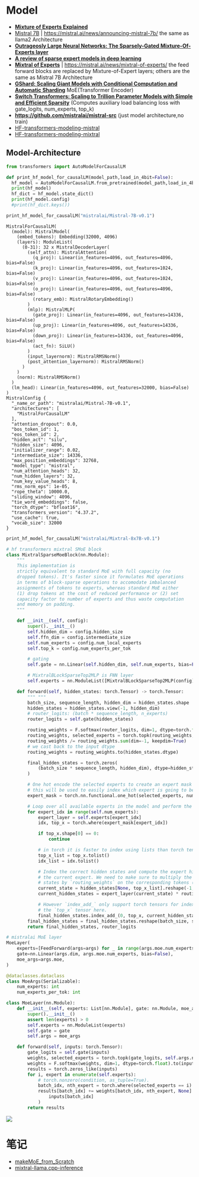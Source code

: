 # Model
- [**Mixture of Experts Explained**](https://huggingface.co/blog/moe)
- [Mistral 7B](https://arxiv.org/pdf/2310.06825.pdf) | https://mistral.ai/news/announcing-mistral-7b/ the same as llama2 Architecture
- [**Outrageosly Large Neural Networks: The Sparsely-Gated Mixture-Of-Experts layer**](https://arxiv.org/pdf/1701.06538.pdf)
- [**A review of sparse expert models in deep learning**](https://arxiv.org/pdf/2209.01667.pdf)
- [**Mixtral of Experts**](https://arxiv.org/pdf/2401.04088.pdf) | https://mistral.ai/news/mixtral-of-experts/  the feed forward blocks are replaced by Mixture-of-Expert layers; others are the same as Mistral 7B Architecture
- [**GShard: Scaling Giant Models with Conditional Computation and Automatic Sharding**](https://arxiv.org/pdf/2006.16668.pdf) MoE(Transformer Encoder)
- [**Switch Transformers: Scaling to Trillion Parameter Models with Simple and Efficient Sparsity**](https://arxiv.org/pdf/2101.03961.pdf) (Computes auxiliary load balancing loss with gate_logits, num_experts, top_k)
- **https://github.com/mistralai/mistral-src** (just model architecture,no train)
- [HF-transformers-modeling-mistral](https://github.com/huggingface/transformers/blob/v4.37.2/src/transformers/models/mistral/modeling_mistral.py)
- [HF-transformers-modeling-mixtral](https://github.com/huggingface/transformers/blob/v4.37.2/src/transformers/models/mixtral/modeling_mixtral.py)


## Model-Architecture

```python
from transformers import AutoModelForCausalLM

def print_hf_model_for_causalLM(model_path,load_in_4bit=False):
  hf_model = AutoModelForCausalLM.from_pretrained(model_path,load_in_4bit=load_in_4bit)
  print(hf_model)
  hf_dict = hf_model.state_dict()
  print(hf_model.config)
  #print(hf_dict.keys())
```
```python
print_hf_model_for_causalLM("mistralai/Mistral-7B-v0.1")
```
```
MistralForCausalLM(
  (model): MistralModel(
    (embed_tokens): Embedding(32000, 4096)
    (layers): ModuleList(
      (0-31): 32 x MistralDecoderLayer(
        (self_attn): MistralAttention(
          (q_proj): Linear(in_features=4096, out_features=4096, bias=False)
          (k_proj): Linear(in_features=4096, out_features=1024, bias=False)
          (v_proj): Linear(in_features=4096, out_features=1024, bias=False)
          (o_proj): Linear(in_features=4096, out_features=4096, bias=False)
          (rotary_emb): MistralRotaryEmbedding()
        )
        (mlp): MistralMLP(
          (gate_proj): Linear(in_features=4096, out_features=14336, bias=False)
          (up_proj): Linear(in_features=4096, out_features=14336, bias=False)
          (down_proj): Linear(in_features=14336, out_features=4096, bias=False)
          (act_fn): SiLU()
        )
        (input_layernorm): MistralRMSNorm()
        (post_attention_layernorm): MistralRMSNorm()
      )
    )
    (norm): MistralRMSNorm()
  )
  (lm_head): Linear(in_features=4096, out_features=32000, bias=False)
)
MistralConfig {
  "_name_or_path": "mistralai/Mistral-7B-v0.1",
  "architectures": [
    "MistralForCausalLM"
  ],
  "attention_dropout": 0.0,
  "bos_token_id": 1,
  "eos_token_id": 2,
  "hidden_act": "silu",
  "hidden_size": 4096,
  "initializer_range": 0.02,
  "intermediate_size": 14336,
  "max_position_embeddings": 32768,
  "model_type": "mistral",
  "num_attention_heads": 32,
  "num_hidden_layers": 32,
  "num_key_value_heads": 8,
  "rms_norm_eps": 1e-05,
  "rope_theta": 10000.0,
  "sliding_window": 4096,
  "tie_word_embeddings": false,
  "torch_dtype": "bfloat16",
  "transformers_version": "4.37.2",
  "use_cache": true,
  "vocab_size": 32000
}

```
```python
print_hf_model_for_causalLM("mistralai/Mixtral-8x7B-v0.1")
```


```python
# hf transformers mixtral SMoE block
class MixtralSparseMoeBlock(nn.Module):
    """
    This implementation is
    strictly equivalent to standard MoE with full capacity (no
    dropped tokens). It's faster since it formulates MoE operations
    in terms of block-sparse operations to accomodate imbalanced
    assignments of tokens to experts, whereas standard MoE either
    (1) drop tokens at the cost of reduced performance or (2) set
    capacity factor to number of experts and thus waste computation
    and memory on padding.
    """

    def __init__(self, config):
        super().__init__()
        self.hidden_dim = config.hidden_size
        self.ffn_dim = config.intermediate_size
        self.num_experts = config.num_local_experts
        self.top_k = config.num_experts_per_tok

        # gating
        self.gate = nn.Linear(self.hidden_dim, self.num_experts, bias=False)

        # MixtralBLockSparseTop2MLP is FNN layer
        self.experts = nn.ModuleList([MixtralBLockSparseTop2MLP(config) for _ in range(self.num_experts)])

    def forward(self, hidden_states: torch.Tensor) -> torch.Tensor:
        """ """
        batch_size, sequence_length, hidden_dim = hidden_states.shape
        hidden_states = hidden_states.view(-1, hidden_dim)
        # router_logits: (batch * sequence_length, n_experts)
        router_logits = self.gate(hidden_states)

        routing_weights = F.softmax(router_logits, dim=1, dtype=torch.float)
        routing_weights, selected_experts = torch.topk(routing_weights, self.top_k, dim=-1)
        routing_weights /= routing_weights.sum(dim=-1, keepdim=True)
        # we cast back to the input dtype
        routing_weights = routing_weights.to(hidden_states.dtype)

        final_hidden_states = torch.zeros(
            (batch_size * sequence_length, hidden_dim), dtype=hidden_states.dtype, device=hidden_states.device
        )

        # One hot encode the selected experts to create an expert mask
        # this will be used to easily index which expert is going to be sollicitated
        expert_mask = torch.nn.functional.one_hot(selected_experts, num_classes=self.num_experts).permute(2, 1, 0)

        # Loop over all available experts in the model and perform the computation on each expert
        for expert_idx in range(self.num_experts):
            expert_layer = self.experts[expert_idx]
            idx, top_x = torch.where(expert_mask[expert_idx])

            if top_x.shape[0] == 0:
                continue

            # in torch it is faster to index using lists than torch tensors
            top_x_list = top_x.tolist()
            idx_list = idx.tolist()

            # Index the correct hidden states and compute the expert hidden state for
            # the current expert. We need to make sure to multiply the output hidden
            # states by `routing_weights` on the corresponding tokens (top-1 and top-2)
            current_state = hidden_states[None, top_x_list].reshape(-1, hidden_dim)
            current_hidden_states = expert_layer(current_state) * routing_weights[top_x_list, idx_list, None]

            # However `index_add_` only support torch tensors for indexing so we'll use
            # the `top_x` tensor here.
            final_hidden_states.index_add_(0, top_x, current_hidden_states.to(hidden_states.dtype))
        final_hidden_states = final_hidden_states.reshape(batch_size, sequence_length, hidden_dim)
        return final_hidden_states, router_logits
```

```python
# mistralai MoE layer
MoeLayer(
    experts=[FeedForward(args=args) for _ in range(args.moe.num_experts)],
    gate=nn.Linear(args.dim, args.moe.num_experts, bias=False),
    moe_args=args.moe,
)

@dataclasses.dataclass
class MoeArgs(Serializable):
    num_experts: int
    num_experts_per_tok: int

class MoeLayer(nn.Module):
    def __init__(self, experts: List[nn.Module], gate: nn.Module, moe_args: MoeArgs):
        super().__init__()
        assert len(experts) > 0
        self.experts = nn.ModuleList(experts)
        self.gate = gate
        self.args = moe_args

    def forward(self, inputs: torch.Tensor):
        gate_logits = self.gate(inputs)
        weights, selected_experts = torch.topk(gate_logits, self.args.num_experts_per_tok)
        weights = F.softmax(weights, dim=1, dtype=torch.float).to(inputs.dtype)
        results = torch.zeros_like(inputs)
        for i, expert in enumerate(self.experts):
            # torch.nonzero(condition, as_tuple=True).
            batch_idx, nth_expert = torch.where(selected_experts == i)
            results[batch_idx] += weights[batch_idx, nth_expert, None] * expert(
                inputs[batch_idx]
            )
        return results
```

![](MoE-mixtral.drawio.png)

# 笔记
- [makeMoE_from_Scratch](https://colab.research.google.com/drive/1o-wzk9-tTdKyG7LLEkj1y3j4g3xY6Mx0?usp=sharing)
- [mixtral-llama.cpp-inference](https://colab.research.google.com/drive/1LJtHLepg6v_BhTPZtxcyuko3DC-vUVd2?usp=sharing)